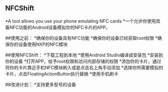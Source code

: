 ## NFCShift
*A tool allows you use your phone emulating NFC cards
*一个允许你使用具备NFC功能的Android设备模拟你的NFC卡片的APP。

##使用之前：
*确保你的设备具有NFC功能
*确保你的设备已经获取root权限
*确保你的设备使用NXP的NFC模块

##使用NFCShift：
*下载工程到本地
*使用Android Studio编译成安装包
*安装到你的设备
*打开APP，给予root权限和访问内部存储的权限
*添加你的卡片，通过将你的卡片靠近手机NFC模块刷入或是点击右上角手动添加
*选择你所需要模拟的卡片，点击FloatingActionButton执行替换
*使用手机刷卡

##改进计划：
*支持更多型号的设备